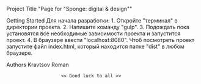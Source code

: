Project Title
	"Page for "Sponge: digital & design""	

Getting Started
	Для начала разработки: 
		1. Откройте "терминал" в директории проекта.
		2. Напишите команду "gulp".
		3. Подождать пока установятся все необходимые зависимости проекта и запустится проект.
		4. В браузере ввести "localhost:8080".
	Чтоб посмотреть проект запустите файл index.html, который находится папке "dist" в любом браузере.

Authors
	Kravtsov Roman


						<< Good luck to all >>                     
